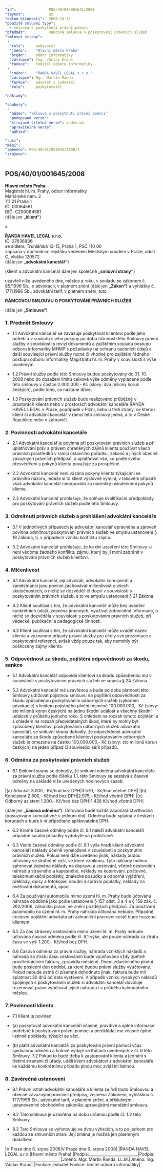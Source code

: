```yaml
---
"id":               POS/40/01/001645/2008
"layout":           uz
"datum účinnosti":  2008-10-27
"použité smluvní typy":
  - smlouva o poskytnutí právní pomoci
"předmět":          Rámcová smlouva o poskytování právních služeb
"smluvní strany":
 -   
  "role":     nabyvatel
  "jméno":    "Hlavní město Praha"
  "orgán":    odbor informatiky
  "zástupce": Ing. Václav Kraus
  "funkce":   ředitel odboru informatiky
 -   
  "jméno":    "ŘANDA HAVEL LEGAL s.r.o."
  "zástupce": Mgr. Martin Řanda
  "funkce":   advokát a jednatel
  "role":     poskytovatel

"náklady":

"soubory":
 - 
  "název": "Smlouva o poskytnutí právní pomoci"
  "podepsaná verze": 
  "strojově čitelná verze": index.md
  "upravitelná verze": 
  "náhled": 

"ruší": 
"mění":
"změněno": POS/40/01/001645/2008/1
"zrušeno":
---
```


## POS/40/01/001645/2008

**Hlavní město Praha**  
Magistrát hl. m. Prahy, odbor informatiky  
Mariánské nám. 2  
111 21 Praha 1  
IČ: 00064581  
DIČ: CZ00064581  
(dále jen **„klient“**)  

a  

**ŘANDA HAVEL LEGAL s.r.o.**  
IČ: 27636836  
se sídlem: Truhlářská 13-15, Praha 1, PSČ 110 00  
zapsaná v obchodním rejstříku vedeném Městským soudem v Praze, oddíl C, vložka 120572  
(dále jen **„advokátní kancelář“**)

(klient a advokátní kancelář dále jen společně **„smluvní strany“**)

uzavřeli níže uvedeného dne, měsíce a roku, v souladu se zákonem č. 85/1996 Sb., o advokacii,
v platném znění (dále jen **„Zákon“**) a vyhlášky č. 177/1996 Sb., advokátní tarif, v platném znění,
tuto

**RÁMCOVOU SMLOUVU O POSKYTOVÁNÍ PRÁVNÍCH SLUŽEB**

(dále jen **„Smlouva“**)

### 1. Předmět Smlouvy

* 1.1 Advokátní kancelář se zavazuje poskytovat klientovi podle jeho potřeb a v souladu s jeho
pokyny po dobu účinnosti této Smlouvy právní služby v souvislosti s revizí dokumentů a
zajištěním souladu postupu odboru informatiky MHMP s požadavky na ochranu osobních
údajů a další související právní služby nutné či vhodné pro zajištění řádného postupu
odboru informatiky Magistrátu hl. m. Prahy v souvislosti s výše uvedeným.

* 1.2 Právní služby podle této Smlouvy budou poskytovány do 31. 10. 2008 nebo do dosažení limitu
celkové výše odměny vyplacené podle této smlouvy v částce 2.000.000,- Kč (slovy: dva
miliony korun českých), podle toho, co nastane dříve.

* 1.3 Poskytování právních služeb bude realizováno průběžně v prostorách klienta nebo
v prostorách advokátní kanceláře ŘANDA HAVEL LEGAL v Praze, popřípadě v Plzni, nebo
u třetí strany, se kterou klient či advokátní kancelář v rámci této smlouvy jedná, a to v České
Republice nebo v zahraničí.

### 2. Povinnosti advokátní kanceláře

* 2.1 Advokátní kancelář je povinna při poskytování právních služeb a při uplatňování práv a
právem chráněných zájmů klienta používat všech právních prostředků v rámci ústavního
pořádku, zákonů a jiných obecně závazných právních předpisů, a uplatňovat vše, co podle
svého přesvědčení a pokynů klienta považuje za prospěšné.

* 2.2 Advokátní kancelář není vázána pokyny klienta týkajícími se právního názoru, ledaže si to
klient výslovně vymíní; v takovém případě však advokátní kancelář neodpovídá za následky
uskutečnění pokynů klienta.

* 2.3 Advokátní kancelář prohlašuje, že splňuje kvalifikační předpoklady pro poskytování právních
služeb podle této Smlouvy.

### 3. Odmítnutí právních služeb a prohlášení advokátní kanceláře

* 3.1 V jednotlivých případech je advokátní kancelář oprávněna a zároveň povinna odmítnout
poskytování právních služeb ve smyslu ustanovení § 19 Zákona, tj. v případech vzniku
konfliktu zájmu.

* 3.2 Advokátní kancelář prohlašuje, že ke dni uzavření této Smlouvy si není vědoma žádného
konfliktu zájmu, který by jí mohl zabránit v poskytování právních služeb klientovi.

### 4. Mlčenlivost

* 4.1 Advokátní kancelář, její advokáti, advokátní koncipienti a zaměstnanci jsou povinni
zachovávat mlčenlivost o všech skutečnostech, o nichž se dozvěděli či dozví v souvislosti
s poskytováním právních služeb, a to ve smyslu ustanovení § 21 Zákona.

* 4.2 Klient souhlasí s tím, že advokátní kancelář může bez uvádění konkrétních údajů, zejména
jmenných, využívat zobecněné informace, o nichž se dozvěděla v souvislosti s poskytováním
právních služeb, při vědecké, publikační a pedagogické činnosti.

* 4.3 Klient souhlasí s tím, že advokátní kancelář může uvádět název klienta a významné případy
právní služby pro účely své prezentace a poskytování referencí, avšak vždy pouze tak, aby
nemohly být poškozeny zájmy klienta.

### 5. Odpovědnost za škodu, pojištění odpovědnosti za škodu, sankce

* 5.1 Advokátní kancelář odpovídá klientovi za škodu způsobenou mu v souvislosti s poskytováním
právních služeb ve smyslu § 24 Zákona.

* 5.2 Advokátní kancelář má uzavřenou a bude po dobu platnosti této Smlouvy udržovat pojistnou
smlouvu na pojištění odpovědnosti za škodu způsobenou poskytováním odborných služeb
(výkonem advokacie) s limitem pojistného plnění nejméně 100.000.000,- Kč (slovy: sto
milionů korun českých) na jednu škodní událost a všechny škodní události v průběhu jednoho
roku. S ohledem na rozsah tohoto pojištění a s ohledem na rozsah předvídatelných škod, které
by mohly být způsobeny klientovi poskytováním odborných služeb advokátní kanceláří, se
smluvní strany dohodly, že odpovědnost advokátní kanceláře za škody způsobené klientovi
poskytováním odborných služeb je omezena na částku 100.000.000,- Kč (slovy: sto milionů
korun českých) na jeden případ či související sérii případů.

### 6. Odměna za poskytování právních služeb

* 6.1 Smluvní strany se dohodly, že smluvní odměna advokátní kanceláře za právní služby podle
článku 1.1. této Smlouvy se sestává z časové odměny na základě níže uvedených hodinových
sazeb:

|(a) Advokát 3.000,- Kč/hod bez DPH|3.570,- Kč/hod včetně DPH|
|(b) Koncipient 2.500,- Kč/hod bez DPH|2.975,- Kč/hod včetně DPH|
|(c) Odborný asistent 1.200,- Kč/hod bez DPH|1.428 Kč/hod včetně DPH|

(dále jen **„časová odměna“**). Účtována bude každá započatá čtvrthodina (posuzováno
kumulativně v jednom dni). Odměna bude splatná v českých korunách a bude k ní připočteno
aplikovatelné DPH.

* 6.2 Kromě časové odměny podle čl. 6.1 náleží advokátní kanceláři případné soudní přísudky
vydobyté na protistraně.

* 6.3 Vedle časové odměny podle čl. 6.1 výše hradí klient advokátní kanceláři náklady účelně
vynaložené v souvislosti s poskytnutím právních služeb. Pokud není dále uvedeno jinak,
náklady budou účtovány ve skutečné výši, ve které vzniknou. Tyto náklady mohou zahrnovat
zejména náklady na dopravu a cestování, včetně cestovních náhrad a stravného a kapesného,
náklady na kopírování, poštovné, telekomunikační poplatky, znalecké posudky a odborná
vyjádření, překlady, opisy a fotokopie, soudní a správní poplatky, náklady na ověřování
dokumentů, apod.

* 6.4 Za používání automobilu mimo území hl. m. Prahy bude účtována náhrada obdobně jako
podle ustanovení § 157 odst. 3 a 4 a § 158 zák. č. 262/2006, zákoníku práce, ve znění
pozdějších předpisů. Za používání automobilu na území hl. m. Prahy náhrada účtována
nebude. Případné cestovní pojištění advokáta při zahraniční pracovní cestě bude hrazeno
klientem.

* 6.5 Za čas strávený cestováním mimo území hl. m. Prahy nebude účtována časová odměna podle
čl. 6.1 výše, ale pouze náhrada za ztrátu času ve výši 1.200,- Kč/hod bez DPH.

* 6.6 Časová odměna za právní služby, náhrada vzniklých nákladů a náhrada za ztrátu času
cestováním bude vyúčtována vždy zpětně prostřednictvím faktury, zpravidla měsíčně. Dnem
zdanitelného plnění bude poslední den období, za které budou právní služby vyúčtovány.
Pokud nebude ústně či písemně dohodnuto jinak, faktura bude mít splatnost 30 dnů od data
vystavení. V případě vzniku vysokých nákladů spojených s poskytováním služeb si advokátní
kancelář dovoluje rezervovat právo vyúčtovat jejich náhradu i v průběhu kalendářního měsíce.

### 7. Povinnosti klienta

* 7.1 Klient je povinen:

 * (a) poskytovat advokátní kanceláři včasné, pravdivé a úplné informace potřebné
k poskytování právní pomoci a předkládat mu včasně úplné listinné podklady, týkající
se věci,
 * (b) platit advokátní kanceláři za poskytování právní pomoci včas sjednanou odměnu a
hotové výdaje ve lhůtách uvedených v čl. 6 této Smlouvy.
7.2 Pokud to bude třeba k zastupování klienta a jednání s třetími stranami či úřady, udělí klient
advokátovi z advokátní kanceláře ke každému konkrétnímu případu plnou moc zvláštní
listinou.
### 8. Závěrečná ustanovení

* 8.1 Právní vztah advokátní kanceláře a klienta se řídí touto Smlouvou a obecně závaznými
právními předpisy, zejména Zákonem, vyhláškou č. 177/1996 Sb., advokátní tarif, v platném
znění, a příslušnými ustanoveními obchodního zákoníku upravujícími mandátní smlouvu.

* 8.2 Tato smlouva je uzavřena na dobu určenou podle čl. 1.2 této Smlouvy.

* 8.3 Tato Smlouva se vyhotovuje ve dvou výtiscích, a to po jednom pro každou ze smluvních
stran. Její změna je možná jen písemným dodatkem.

|V Praze dne 6. srpna 2008|V Praze dne 6. srpna 2008|
|ŘANDA HAVEL LEGAL s.r.o.|Hlavní město Praha|
|Podpis:_________________________|Podpis: ____________________________
|Jméno: Mgr. Martin Řanda, LL.M.|Jméno: Ing. Václav Kraus|
|Funkce: jednatel|Funkce: ředitel odboru informatiky|
